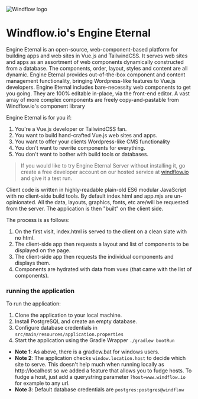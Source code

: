 ![Windflow logo](https://i.imgur.com/zgUXAF6.png)
# Windflow.io's Engine Eternal
Engine Eternal is an open-source, web-component-based platform for building apps and web sites in Vue.js and TailwindCSS. It serves web sites and apps as an assortment of web components dynamically constructed from a database.
The components, order, layout, styles and content are all dynamic.
Engine Eternal provides out-of-the-box component and content management functionality, bringing Wordpress-like features to Vue.js developers.
Engine Eternal includes bare-necessity web components to get you going. They are 100% editable in-place, via the front-end editor. A vast array of more complex components are freely copy-and-pastable from Windflow.io's component library

Engine Eternal is for you if:
 1. You're a Vue.js developer or TailwindCSS fan.
 2. You want to build hand-crafted Vue.js web sites and apps.
 3. You want to offer your clients Wordpress-like CMS functionality
 4. You don't want to rewrite components for everything.
 5. You don't want to bother with build tools or databases.

<blockquote>If you would like to try Engine Eternal Server without installing it, go create a free developer account on our hosted service at <a href="https://windflow.io">windflow.io</a> and give it a test run.</blockquote>

Client code is written in highly-readable plain-old ES6 modular JavaScript with no client-side build tools. By default index.html and app.mjs are un-opinionated. All the data, layouts, graphics, fonts, etc are/will be requested from the server. The application is then "built" on the client side.

The process is as follows:

1. On the first visit, index.html is served to the client on a clean slate with no html.
2. The client-side app then requests a layout and list of components to be displayed on the page.
3. The client-side app then requests the individual components and displays them.
4. Components are hydrated with data from vuex (that came with the list of components).

### running the application
To run the application:
  1. Clone the application to your local machine.
  2. Install PostgreSQL and create an empty database.
  3. Configure database credentials in `src/main/resources/application.properties`
  4. Start the application using the Gradle Wrapper `./gradlew bootRun` 

* **Note 1**: As above, there is a gradlew.bat for windows users.
* **Note 2**: The application checks `window.location.host` to decide which site to serve. This doesn't help much when running locally as http://localhost so we added a feature that allows you to fudge hosts. To fudge a host, just add a querystring parameter `?host=www.windflow.io` for example to any url.
* **Note 3**: Default database credentials are `postgres:postgres@windflow`   
